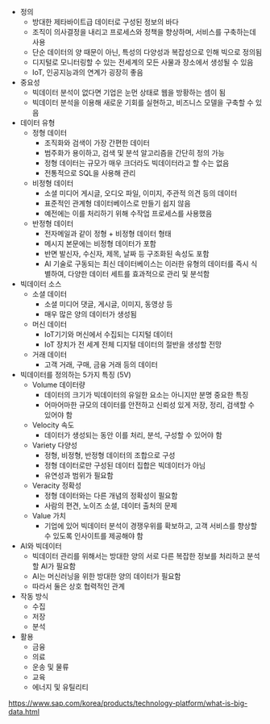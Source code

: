 - 정의
	- 방대한 제타바이트급 데이터로 구성된 정보의 바다
	- 조직이 의사결정을 내리고 프로세스와 정책을 향상하며, 서비스를 구축하는데 사용
	- 단순 데이터의 양 때문이 아닌, 특성의 다양성과 복잡성으로 인해 빅으로 정의됨
	- 디지털로 모니터링할 수 있는 전세계의 모든 사물과 장소에서 생성될 수 있음
	- IoT, 인공지능과의 연계가 굉장히 좋음
- 중요성
	- 빅데이터 분석이 없다면 기업은 눈먼 상태로 웹을 방황하는 셈이 됨
	- 빅데이터 분석을 이용해 새로운 기회를 실현하고, 비즈니스 모델을 구축할 수 있음
- 데이터 유형
	- 정형 데이터
		- 조직화와 검색이 가장 간편한 데이터
		- 범주화가 용이하고, 검색 및 분석 알고리즘을 간단히 정의 가능
		- 정형 데이터는 규모가 매우 크더라도 빅데이터라고 할 수는 없음
		- 전통적으로 SQL을 사용해 관리
	- 비정형 데이터
		- 소셜 미디어 게시글, 오디오 파일, 이미지, 주관적 의견 등의 데이터
		- 표준적인 관계형 데이터베이스로 만들기 쉽지 않음
		- 예전에는 이를 처리하기 위해 수작업 프로세스를 사용했음
	- 반정형 데이터
		- 전자메일과 같이 정형 + 비정형 데이터 형태
		- 메시지 본문에는 비정형 데이터가 포함
		- 반면 발신자, 수신자, 제목, 날짜 등 구조화된 속성도 포함
		- AI 기술로 구동되는 최신 데이터베이스는 이러한 유형의 데이터를 즉시 식별하여, 다양한 데이터 세트를 효과적으로 관리 및 분석함
- 빅데이터 소스
	- 소셜 데이터
		- 소셜 미디어 댓글, 게시글, 이미지, 동영상 등
		- 매우 많은 양의 데이터가 생성됨
	- 머신 데이터
		- IoT기기와 머신에서 수집되는 디지털 데이터
		- IoT 장치가 전 세계 전체 디지털 데이터의 절반을 생성할 전망
	- 거래 데이터
		- 고객 거래, 구매, 금융 거래 등의 데이터
- 빅데이터를 정의하는 5가지 특징 (5V)
	- Volume 데이터량
		- 데이터의 크기가 빅데이터의 유일한 요소는 아니지만 분명 중요한 특징
		- 어마어마한 규모의 데이터를 안전하고 신뢰성 있게 저장, 정리, 검색할 수 있어야 함
	- Velocity 속도
		- 데이터가 생성되는 동안 이를 처리, 분석, 구성할 수 있어야 함
	- Variety 다양성
		- 정형, 비정형, 반정형 데이터의 조합으로 구성
		- 정형 데이터로만 구성된 데이터 집합은 빅데이터가 아님
		- 유연성과 범위가 필요함
	- Veracity 정확성
		- 정형 데이터와는 다른 개념의 정확성이 필요함
		- 사람의 편견, 노이즈 소셜, 데이터 출처의 문제
	- Value 가치
		- 기업에 있어 빅데이터 분석이 경쟁우위를 확보하고, 고객 서비스를 향상할 수 있도록 인사이트를 제공해야 함
- AI와 빅데이터
	- 빅데이터 관리를 위해서는 방대한 양의 서로 다른 복잡한 정보를 처리하고 분석할 AI가 필요함
	- AI는 머신러닝을 위한 방대한 양의 데이터가 필요함
	- 따라서 둘은 상호 협력적인 관계
- 작동 방식
	- 수집
	- 저장
	- 분석
- 활용
	- 금융
	- 의료
	- 운송 및 물류
	- 교육
	- 에너지 및 유틸리티

https://www.sap.com/korea/products/technology-platform/what-is-big-data.html